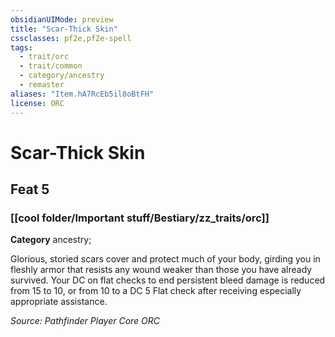 ```yaml
---
obsidianUIMode: preview
title: "Scar-Thick Skin"
cssclasses: pf2e,pf2e-spell
tags:
  - trait/orc
  - trait/common
  - category/ancestry
  - remaster
aliases: "Item.hA7RcEb5il8oBtFH"
license: ORC
---
```

# Scar-Thick Skin
## Feat 5
### [[cool folder/Important stuff/Bestiary/zz_traits/orc]]

**Category** ancestry; 




Glorious, storied scars cover and protect much of your body, girding you in fleshly armor that resists any wound weaker than those you have already survived. Your DC on flat checks to end persistent bleed damage is reduced from 15 to 10, or from 10 to a DC 5 Flat check after receiving especially appropriate assistance.

*Source: Pathfinder Player Core*
*ORC*